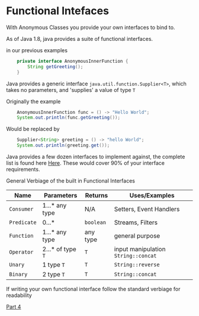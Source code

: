# Functional Intefaces

With Anonymous Classes you provide your own interfaces to bind to.

As of Java 1.8, java provides a suite of functional interfaces.

in our previous examples

```java
	private interface AnonymousInnerFunction {
		String getGreeting();
	}
```

Java provides a generic interface `java.util.function.Supplier<T>`, which takes no parameters, and 'supplies' a value of type `T`

Originally the example 

```java
	AnonymousInnerFunction func = () -> "Hello World";
	System.out.println(func.getGreeting());
```

Would be replaced by

```java
	Supplier<String> greeting = () -> "hello World";
	System.out.println(greeting.get());
```

Java provides a few dozen interfaces to implement against, the complete list is found here [Here](https://docs.oracle.com/javase/8/docs/api/java/util/function/package-summary.html). These would cover 90% of your interface requirements.

General Verbiage of the built in Functional Interfaces

| Name | Parameters | Returns |Uses/Examples|
|------|------------|---------|----|
|`Consumer`|1...* any type|N/A|Setters, Event Handlers|
|`Predicate`|0...*|`boolean`|Streams, Filters|
|`Function`|1...* any type|any type|general purpose|
|`Operator`|2...* of type `T`|`T`|input manipulation `String::concat`|
|`Unary`|1 type `T`|`T`|`String::reverse`|
|`Binary`|2 type `T`|`T`|`String::concat`|

If writing your own functional interface follow the standard verbiage for readability 
 

[Part 4](../part4_staticReferences/README.md)